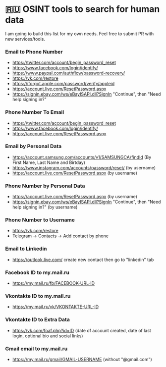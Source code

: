 # 🇷🇺 OSINT tools to search for human data

I am going to build this list for my own needs. Feel free to submit PR with new services/tools.

### Email to Phone Number

- https://twitter.com/account/begin_password_reset
- https://www.facebook.com/login/identify/
- https://www.paypal.com/authflow/password-recovery/
- https://vk.com/restore
- https://iforgot.apple.com/password/verify/appleid
- https://account.live.com/ResetPassword.aspx
- https://signin.ebay.com/ws/eBayISAPI.dll?SignIn "Continue", then "Need help signing in?"

### Phone Number To Email

- https://twitter.com/account/begin_password_reset
- https://www.facebook.com/login/identify/
- https://account.live.com/ResetPassword.aspx

### Email by Personal Data

- https://account.samsung.com/accounts/v1/SAMSUNGCA/findId (By First Name, Last Name and Birtday)
- https://www.instagram.com/accounts/password/reset/ (by username)
- https://account.live.com/ResetPassword.aspx (by username)

### Phone Number by Personal Data

- https://account.live.com/ResetPassword.aspx (by username)
- https://signin.ebay.com/ws/eBayISAPI.dll?SignIn "Continue", then "Need help signing in?" (by username)

### Phone Number to Username

- https://vk.com/restore
- Telegram -> Contacts -> Add contact by phone

### Email to Linkedin

- https://outlook.live.com/ create new contact then go to "linkedin" tab

### Facebook ID to my.mail.ru

- https://my.mail.ru/fb/FACEBOOK-URL-ID

### Vkontakte ID to my.mail.ru

- https://my.mail.ru/vk/VKONTAKTE-URL-ID

### Vkontakte ID to Extra Data 

- https://vk.com/foaf.php?id=ID (date of account created, date of last login, optional bio and social links)

### Gmail email to my.mail.ru

- https://my.mail.ru/gmail/GMAIL-USERNAME (without "@gmail.com")
